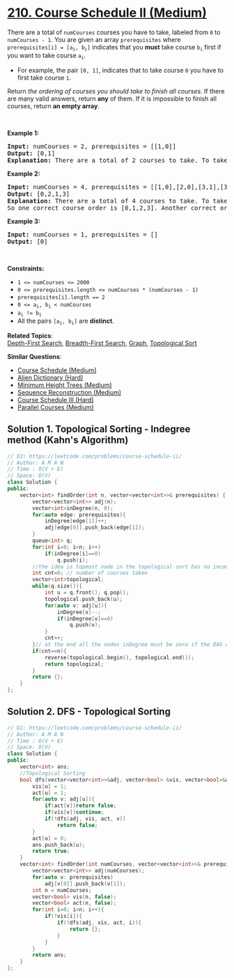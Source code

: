 # [210. Course Schedule II (Medium)](https://leetcode.com/problems/course-schedule-ii/)

<p>There are a total of <code>numCourses</code> courses you have to take, labeled from <code>0</code> to <code>numCourses - 1</code>. You are given an array <code>prerequisites</code> where <code>prerequisites[i] = [a<sub>i</sub>, b<sub>i</sub>]</code> indicates that you <strong>must</strong> take course <code>b<sub>i</sub></code> first if you want to take course <code>a<sub>i</sub></code>.</p>

<ul>
	<li>For example, the pair <code>[0, 1]</code>, indicates that to take course <code>0</code> you have to first take course <code>1</code>.</li>
</ul>

<p>Return <em>the ordering of courses you should take to finish all courses</em>. If there are many valid answers, return <strong>any</strong> of them. If it is impossible to finish all courses, return <strong>an empty array</strong>.</p>

<p>&nbsp;</p>
<p><strong>Example 1:</strong></p>

<pre><strong>Input:</strong> numCourses = 2, prerequisites = [[1,0]]
<strong>Output:</strong> [0,1]
<strong>Explanation:</strong> There are a total of 2 courses to take. To take course 1 you should have finished course 0. So the correct course order is [0,1].
</pre>

<p><strong>Example 2:</strong></p>

<pre><strong>Input:</strong> numCourses = 4, prerequisites = [[1,0],[2,0],[3,1],[3,2]]
<strong>Output:</strong> [0,2,1,3]
<strong>Explanation:</strong> There are a total of 4 courses to take. To take course 3 you should have finished both courses 1 and 2. Both courses 1 and 2 should be taken after you finished course 0.
So one correct course order is [0,1,2,3]. Another correct ordering is [0,2,1,3].
</pre>

<p><strong>Example 3:</strong></p>

<pre><strong>Input:</strong> numCourses = 1, prerequisites = []
<strong>Output:</strong> [0]
</pre>

<p>&nbsp;</p>
<p><strong>Constraints:</strong></p>

<ul>
	<li><code>1 &lt;= numCourses &lt;= 2000</code></li>
	<li><code>0 &lt;= prerequisites.length &lt;= numCourses * (numCourses - 1)</code></li>
	<li><code>prerequisites[i].length == 2</code></li>
	<li><code>0 &lt;= a<sub>i</sub>, b<sub>i</sub> &lt; numCourses</code></li>
	<li><code>a<sub>i</sub> != b<sub>i</sub></code></li>
	<li>All the pairs <code>[a<sub>i</sub>, b<sub>i</sub>]</code> are <strong>distinct</strong>.</li>
</ul>


**Related Topics**:  
[Depth-First Search](https://leetcode.com/tag/depth-first-search/), [Breadth-First Search](https://leetcode.com/tag/breadth-first-search/), [Graph](https://leetcode.com/tag/graph/), [Topological Sort](https://leetcode.com/tag/topological-sort/)

**Similar Questions**:
* [Course Schedule (Medium)](https://leetcode.com/problems/course-schedule/)
* [Alien Dictionary (Hard)](https://leetcode.com/problems/alien-dictionary/)
* [Minimum Height Trees (Medium)](https://leetcode.com/problems/minimum-height-trees/)
* [Sequence Reconstruction (Medium)](https://leetcode.com/problems/sequence-reconstruction/)
* [Course Schedule III (Hard)](https://leetcode.com/problems/course-schedule-iii/)
* [Parallel Courses (Medium)](https://leetcode.com/problems/parallel-courses/)

## Solution 1. Topological Sorting - Indegree method (Kahn's Algorithm)

```cpp
// OJ: https://leetcode.com/problems/course-schedule-ii/
// Author: A M A N
// Time : O(V + E)
// Space: O(V)
class Solution {
public:
    vector<int> findOrder(int n, vector<vector<int>>& prerequisites) {
        vector<vector<int>> adj(n);
        vector<int>inDegree(n, 0);
        for(auto edge: prerequisites){
            inDegree[edge[1]]++;
            adj[edge[0]].push_back(edge[1]);
        }
        queue<int> q;
        for(int i=0; i<n; i++)
            if(inDegree[i]==0)
                q.push(i);
        //the idea is topmost node in the topological sort has no incoming edges
        int cnt=0; // number of courses taken
        vector<int>topological;
        while(q.size()){
            int u = q.front(); q.pop();
            topological.push_back(u);
            for(auto v: adj[u]){
                inDegree[v]--;
                if(inDegree[v]==0)
                    q.push(v);
            }
            cnt++;
        }// at the end all the nodes inDegree must be zero if the DAG doesn't contain a cycle
        if(cnt==n){
            reverse(topological.begin(), topological.end());
            return topological;
        }
        return {};
    }
};
```


## Solution 2. DFS - Topological Sorting

```cpp
// OJ: https://leetcode.com/problems/course-schedule-ii/
// Author: A M A N
// Time : O(V + E)
// Space: O(V)
class Solution {
public:
    vector<int> ans;
    //Topological Sorting
    bool dfs(vector<vector<int>>&adj, vector<bool> &vis, vector<bool>&act, int u){
        vis[u] = 1;
        act[u] = 1;
        for(auto v: adj[u]){
            if(act[v])return false;
            if(vis[v])continue;
            if(!dfs(adj, vis, act, v))
                return false;
        }
        act[u] = 0;
        ans.push_back(u);
        return true;
    }
    vector<int> findOrder(int numCourses, vector<vector<int>>& prerequisites) {
        vector<vector<int>> adj(numCourses);
        for(auto v: prerequisites)
            adj[v[0]].push_back(v[1]);
        int n = numCourses;
        vector<bool> vis(n, false);
        vector<bool> act(n, false);
        for(int i=0; i<n; i++){
            if(!vis[i]){
                if(!dfs(adj, vis, act, i)){
                    return {};            
                }
            }
        }
        return ans;
    }
};
```